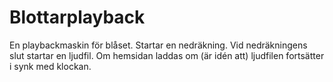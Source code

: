# Blottarplayback

En playbackmaskin för blåset.
Startar en nedräkning. Vid nedräkningens slut startar en ljudfil.
Om hemsidan laddas om (är idén att) ljudfilen fortsätter i synk med klockan. 
